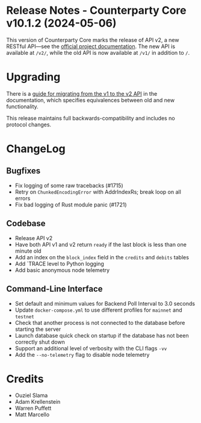 # Release Notes - Counterparty Core v10.1.2 (2024-05-06)

This version of Counterparty Core marks the release of API v2, a new RESTful API—see the [official project documentation](https://docs.counterparty.io/docs/advanced/api-v2/node-api/). The new API is available at `/v2/`, while the old API is now available at `/v1/` in addition to `/`.


# Upgrading

There is a [guide for migrating from the v1 to the v2 API](https://docs.counterparty.io/docs/advanced/api-v2/v1-to-v2/) in the documentation, which specifies equivalences between old and new functionality. 

This release maintains full backwards-compatibility and includes no protocol changes.


# ChangeLog

## Bugfixes
* Fix logging of some raw tracebacks (#1715) 
* Retry on `ChunkedEncodingError` with AddrIndexRs; break loop on all errors
* Fix bad logging of Rust module panic (#1721)


## Codebase
* Release API v2
* Have both API v1 and v2 return `ready` if the last block is less than one minute old
* Add an index on the `block_index` field in the `credits` and `debits` tables
* Add `TRACE  level to Python logging
* Add basic anonymous node telemetry

## Command-Line Interface
* Set default and minimum values for Backend Poll Interval to 3.0 seconds
* Update `docker-compose.yml` to use different profiles for `mainnet` and `testnet`
* Check that another process is not connected to the database before starting the server
* Launch database quick check on startup if the database has not been correctly shut down
* Support an additional level of verbosity with the CLI flags `-vv`
* Add the `--no-telemetry` flag to disable node telemetry


# Credits
* Ouziel Slama
* Adam Krellenstein
* Warren Puffett
* Matt Marcello
